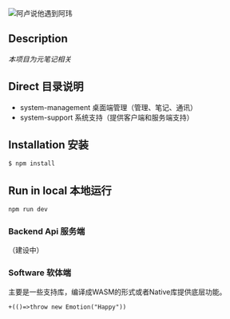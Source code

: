 ![阿卢说他遇到阿玮](https://tvax2.sinaimg.cn/crop.47.138.345.345.180/6b20647bly8fh6rmudt3cj20c80ha40r.jpg)

## Description

*本项目为元笔记相关*

## Direct 目录说明

* system-management 桌面端管理（管理、笔记、通讯）
* system-support 系统支持（提供客户端和服务端支持）

## Installation 安装

```bash
$ npm install
```

## Run in local 本地运行

```bash
npm run dev
```

### Backend Api 服务端

（建设中）

### Software 软体端

主要是一些支持库，编译成WASM的形式或者Native库提供底层功能。

`+(()=>throw new Emotion("Happy"))`
